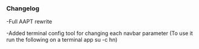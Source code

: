### Changelog
-Full AAPT rewrite

-Added terminal config tool for changing each navbar parameter (To use it run the following on a terminal app su -c hn)
